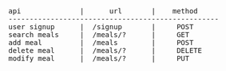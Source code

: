 <pre>
api              |      url       |    method
--------------------------------------------------
user signup      |  /signup       |     POST
search meals     |  /meals/?      |     GET
add meal         |  /meals        |     POST
delete meal      |  /meals/?      |     DELETE
modify meal      |  /meals/?      |     PUT






</pre>